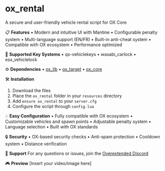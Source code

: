 # ox_rental
A secure and user-friendly vehicle rental script for OX Core

📋 **Features**
• Modern and intuitive UI with Mantine
• Configurable penalty system
• Multi-language support (EN/FR)
• Built-in anti-cheat system
• Compatible with OX ecosystem
• Performance optimized

🔧 **Supported Key Systems**
• qs-vehiclekeys
• wasabi_carlock
• esx_vehiclelock


⚙️ **Dependencies**
• [ox_lib](https://github.com/overextended/ox_lib)
• [ox_target](https://github.com/overextended/ox_target)
• [ox_core](https://overextended.dev/ox_core)

🛠️ **Installation**
1. Download the files
2. Place the `ox_rental` folder in your `resources` directory
3. Add `ensure ox_rental` to your `server.cfg`
4. Configure the script through `config.lua`

💡 **Easy Configuration**
• Fully compatible with OX ecosystem
• Customizable vehicles and spawn points
• Adjustable penalty system
• Language selection
• Built with OX standards

🔒 **Security**
• OX-based security checks
• Anti-spam protection
• Cooldown system
• Distance verification

📝 **Support**
For any questions or issues, join the [Overextended Discord](https://discord.gg/overextended)

🎮 **Preview**
[Insert your video/image here]
